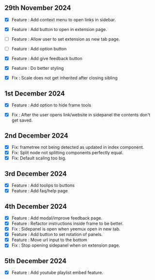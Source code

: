 ## 29th November 2024
- [x] Feature : Add context menu to open links in sidebar.
- [x] Feature : Add button to open in extension page.
- [ ] Feature : Allow user to set extension as new tab page.
- [ ] Feature : Add option button
- [x] Feature : Add give feedback button
- [x] Feature : Do better styling
- [x] Fix : Scale does not get inherited after closing sibling


## 1st December 2024
- [x] Feature : Add option to hide frame tools
- [x] Fix : After the user opens link/website in sidepanel the contents don't get saved.


## 2nd December 2024
- [x] Fix: frametree not being detected as updated in index component. 
- [x] Fix: Split node not splitting components perfectly equal.
- [x] Fix: Default scaling too big.

## 3rd December 2024
- [x] Feature : Add toolips to buttons
- [x] Feature : Add faq/help page

## 4th December 2024
- [x] Feature : Add modal/improve feedback page.
- [x] Feature : Refactor instructions inside frame to be better.
- [x] Fix : Sidepanel is open when yeemux open in new tab.
- [x] Feature : Add button to set rotation of panels. 
- [x] Feature : Move url input to the bottom
- [x] Fix : Stop opening sidepanel when on extension page.

## 5th December 2024
- [x] Feature : Add youtube playlist embed feature.